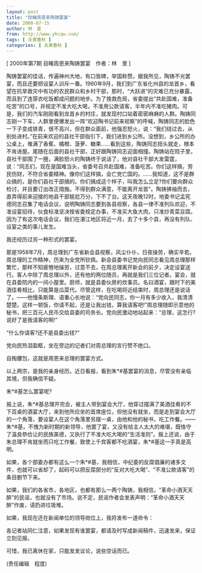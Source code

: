```yaml
---
layout: post
title: "目睹周恩来陶铸罢宴"
date: 2000-07-15
author: 林　里
from: http://www.yhcqw.com/
tags: [ 炎黄春秋 ]
categories: [ 炎黄春秋 ]
---
```



[ 2000年第7期 目睹周恩来陶铸罢宴　作者：林　里 ]


陶铸罢宴的佳话，传遍神州大地，有口皆碑，举国称赞。据我所见，陶铸不光罢宴，而且还要把设宴人训斥一番。1960年9月，我们到广东省化州县的龙首乡，看望在抗旱救灾中有功的农民群众和乡村干部，那时，“大跃进”的灾难已充分暴露，而且到了连穿衣吃饭都成问题的地步。为了挽救危局，省委提出“共赴国难，准备吃苦”的口号，并规定不准大吃大喝，不准用公款请客，半年内不准吃猪肉。可是，我们的汽车刚刚看到龙首乡的村庄，就发现村口站着密密麻麻的人群。陶铸同志刚一下车，人群里便爆发出一阵“欢迎陶书记前来视察”的呼喊，陶铸同志的脸色一下子变成铁青，很不高兴，但在群众面前，他强忍怒火，说：“我们绕过去，从别处进村。”在前来欢迎的县社干部指引下，我们进到乡公所。没想到，乡公所的办公桌上，堆满了香蕉、橘橙、菠萝、糖果……看到这些，陶铸同志扭头就走，根本不肯进屋。尾随在后面的县社干部，正好跟陶铸同志迎面相撞。陶铸站在院子里，县社干部围了一圈，满脸怒火的陶铸终于说话了，他对县社干部大发雷霆，说：“同志们，现在是国难当头，省委号召共赴国难，准备吃苦。你们这样搞，劳民伤财，不符合省委精神。像你们这样搞，会亡党亡国的。……我知道，这不是群众搞的，是你们县社干部搞的。你们搞成这个样子，叫我怎么立足?你们要向群众检讨，并且要订出改正措施。不得到群众满意，不能离开龙首”。陶铸拂袖而去，直弄得前来迎接的地县干部尴尬万分，下不了台。这天夜晚12时，地委书记孟宪德同志召集了电话会议，说明陶铸同志要到各县视察，各县一律不准列队欢迎，不准设宴招待，伙食标准坚决按省委规定办事，不准买大鱼大肉，只准炒青菜豆腐。因为了有这次电话会议，我们在湛江地区将近一月，去了十多个县，再没有列队、设宴之类的事儿发生。

我还经历过另一种形式的罢宴。


那是1958年7月，周总理到广东省新会县视察，风尘仆仆，日夜操劳，确实辛若。周总理的工作精神，历来为全党所钦佩。新会县委书记党向民同志看见周总理那样繁忙，那样不知疲倦地操劳，过意不去，在周总理离开新会的前夕，决定设宴送行。客人中除了周总理以外，还有他的两位随员，再就是我们三位记者。宴会，就在县委院内的一间小屋里。厨师，就是县委伙房的炊事员。名曰酒宴，跟时下的美酒佳肴相比，只能算是瓜菜代。尽管这样，在吃喝将近结束时，周总理还是说话了。——他慢条斯理、语重心长地说：“党向民同志，你一月有多少收入，我清清楚楚。这样一顿饭，你请不起，还是让我出钱，算我请客吧!”周总理随即示意他的秘书，把三百元人民币交给县委的司务长。党向民激动地站起来：“总理，这怎行?说好了是我请客的啊!”

“什么你请客?还不是县委出钱?”

党向民热泪盈眶，坐在旁边的记者们对周总理的言行赞不绝口。

自掏腰包，这就是周恩来总理的罢宴方式。

以上两宗，是我的亲身经历。近日看报，看到朱*#基罢宴的消息，尽管没有亲临其境，但我确信不疑。

朱*#基怎么罢宴呢?


报上说，朱*#基总理开完会，被主人带到宴会大厅，他穿过摆满了美酒佳肴的不下百桌的酒宴大厅，来到他所应坐的首席座位，但他没有就坐，而是走到宴会大厅的一个角落，要设宴人在这个角落里另摆一桌，由他和他的秘书，吃工作餐。——朱*#基，不愧为新时期的新领导，他罢了宴，又没有给主人太大的难堪，既恪守了温良恭俭让的民族美德，又执行了不准大吃大喝的“生活准则”。报上还说，由于朱总理不肯就坐而只吃工作餐，致使上千宾客都不吃酒宴，朱*#基这一手真是高明。


如果，各个部委办都有这么一个朱*#基，我相信，中纪委的反腐倡廉的诸多文件，也就可以省却了，起码可以把反腐部分的“反对大吃大喝”、“不准公款请客”的条目删节下来。


如果，我们的各省市，各地区，也都有那么一两个陶铸，我相信，“革命小酒天天醉”的民谣，也就没有了市场。说不定，民谣作者会发表声明：“革命小酒天天醉”作废，请扔进垃圾堆。

如果，我现在还在新闻单位的领导岗位上，我将发布一道命令：

各记者站同仁注意，如果发现有谁罢宴，都请及时写成新闻稿件，迅速发来，保证立刻见报。

可惜，我已离休在家，只能发发议论，说些空话而已。

(责任编辑　程度)


